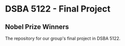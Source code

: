# DSBA 5122 - Final Project

## Nobel Prize Winners

The repository for our group's final project in DSBA 5122.
